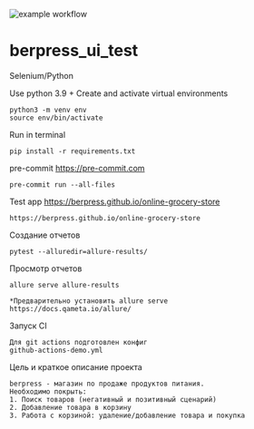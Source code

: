 ![example workflow](https://github.com/spoon03/berpress_ui_test/actions/workflows/github-actions-demo.yml/badge.svg)

# berpress_ui_test
Selenium/Python


Use python 3.9 +
Create and activate virtual environments

```
python3 -m venv env
source env/bin/activate
```

Run in terminal

```
pip install -r requirements.txt
```

pre-commit https://pre-commit.com
```
pre-commit run --all-files
```

Test app https://berpress.github.io/online-grocery-store
```
https://berpress.github.io/online-grocery-store
```

Создание отчетов
```
pytest --alluredir=allure-results/
```

Просмотр отчетов
```
allure serve allure-results

*Предварительно установить allure serve
https://docs.qameta.io/allure/
```

Запуск CI
```
Для git actions подготовлен конфиг
github-actions-demo.yml
```

Цель и краткое описание проекта
```
berpress - магазин по продаже продуктов питания.
Необходимо покрыть:
1. Поиск товаров (негативный и позитивный сценарий)
2. Добавление товара в корзину
3. Работа с корзиной: удаление/добавление товара и покупка
```